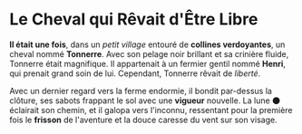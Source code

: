# Le Cheval qui Rêvait d'Être Libre

**Il était une fois**, dans un *petit village* entouré de **collines verdoyantes**, un cheval nommé **Tonnerre**. Avec son pelage noir brillant et sa crinière fluide, Tonnerre était magnifique. Il appartenait à un fermier gentil nommé **Henri**, qui prenait grand soin de lui. Cependant, Tonnerre rêvait de *liberté*.

Avec un dernier regard vers la ferme endormie, il bondit par-dessus la clôture, ses sabots frappant le sol avec une **vigueur** nouvelle. La lune &#x1F311; éclairait son chemin, et il galopa vers l'inconnu, ressentant pour la première fois le **frisson** de l'aventure et la douce caresse du vent sur son visage.